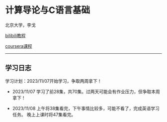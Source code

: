 # 计算导论与C语言基础

北京大学，李戈

[bilibili教程](https://www.bilibili.com/video/BV1Hx411U7iw?p=5&spm_id_from=pageDriver&vd_source=021ea7368e5cb863c0b7cea953713c02)

[coursera课程](https://www.coursera.org/learn/jisuanji-biancheng?specialization=biancheng-suanfa)

-----------------
## 学习日志

学习计划：2023/11/07开始学习，争取两周拿下！

- 2023/11/07
学习了前28集，共70集。过两天可能会有作业压力，但争取本周拿下！

- 2023/11/08
上午将38集看完，下午事情比较多，可能不看了，完成英语学习任务。
晚上上课时将47集看完。
